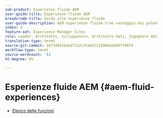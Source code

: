 ```yaml
---
sub-product: Esperienze fluide AEM
user-guide-title: Esperienze fluide AEM
breadcrumb-title: Guida alle esperienze fluide
user-guide-description: AEM esperienze fluide trae vantaggio dai potenti set di funzioni di AEM Sites, AEM Dynamic Media e AEM Assets per fornire una soluzione solida per la distribuzione di contenuti headless.
index: n
feature-set: Experience Manager Sites
role: Leader, Architetto, Sviluppatore, Architetto dati, Ingegnere dati, Amministratore, Tecnico aziendale
translation-type: tm+mt
source-git-commit: 2e734041bdad7332c35ab41215069ee696f786f4
workflow-type: tm+mt
source-wordcount: '51'
ht-degree: 0%

---
```



# Esperienze fluide AEM {#aem-fluid-experiences}

+ [Elenco delle funzioni](/help/fluid-experiences/feature-list.md)